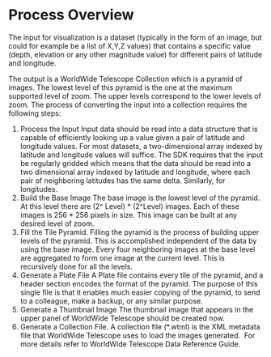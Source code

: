 # Process Overview

The input for visualization is a dataset (typically in the form of an image, but could for example be a list of X,Y,Z values) that contains a specific value (depth, elevation or any other magnitude value) for different pairs of latitude and longitude.

The output is a WorldWide Telescope Collection which is a pyramid of images. The lowest level of this pyramid is the one at the maximum supported level of zoom. The upper levels correspond to the lower levels of zoom. The process of converting the input into a collection requires the following steps:

1.  Process the Input
    Input data should be read into a data structure that is capable of efficiently looking up a value given a pair of latitude and longitude values. For most datasets, a two-dimensional array indexed by latitude and longitude values will suffice.
    The SDK requires that the input be regularly gridded which means that the data should be read into a two dimensional array indexed by latitude and longitude, where each pair of neighboring latitudes has the same delta. Similarly, for longitudes.
2.  Build the Base Image
    The base image is the lowest level of the pyramid. At this level there are (2^ Level) * (2^Level) images. Each of these images is 256 * 256 pixels in size. This image can be built at any desired level of zoom.
3.  Fill the Tile Pyramid.
    Filling the pyramid is the process of building upper levels of the pyramid. This is accomplished independent of the data by using the base image. Every four neighboring images at the base level are aggregated to form one image at the current level. This is recursively done for all the levels.
4.  Generate a Plate File
    A Plate file contains every tile of the pyramid, and a header section encodes the format of the pyramid. The purpose of this single file is that it enables much easier copying of the pyramid, to send to a colleague, make a backup, or any similar purpose.
5.  Generate a Thumbnail Image
    The thumbnail image that appears in the upper panel of WorldWide Telescope should be created now.
6.  Generate a Collection File.
    A collection file (*.wtml) is the XML metadata file that WorldWide Telescope uses to load the images generated.  For more details refer to WorldWide Telescope Data Reference Guide.

